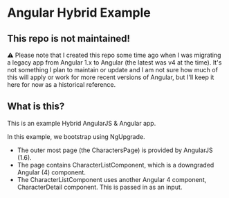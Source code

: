 # Angular Hybrid Example

## This repo is not maintained!

⚠️ Please note that I created this repo some time ago when I was migrating a legacy app from Angular 1.x to Angular (the latest was v4 at the time). It's not something I plan to maintain or update and I am not sure how much of this will apply or work for more recent versions of Angular, but I'll keep it here for now as a historical reference. 

## What is this?

This is an example Hybrid AngularJS & Angular app. 

In this example, we bootstrap using NgUpgrade. 

- The outer most page (the CharactersPage) is provided by AngularJS (1.6).
- The page contains CharacterListComponent, which is a downgraded Angular (4) component.
- The CharacterListComponent uses another Angular 4 component, CharacterDetail component. This is passed in as an input.
